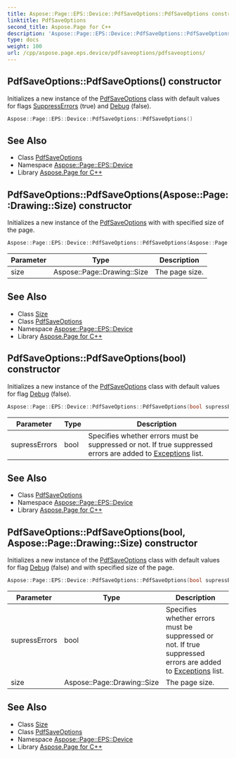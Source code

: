 ```yaml
---
title: Aspose::Page::EPS::Device::PdfSaveOptions::PdfSaveOptions constructor
linktitle: PdfSaveOptions
second_title: Aspose.Page for C++
description: 'Aspose::Page::EPS::Device::PdfSaveOptions::PdfSaveOptions constructor. Initializes a new instance of the PdfSaveOptions class with default values for flags SuppressErrors (true) and Debug (false) in C++.'
type: docs
weight: 100
url: /cpp/aspose.page.eps.device/pdfsaveoptions/pdfsaveoptions/
---
```

## PdfSaveOptions::PdfSaveOptions() constructor


Initializes a new instance of the [PdfSaveOptions](../) class with default values for flags [SuppressErrors](../) (true) and [Debug](../) (false).

```cpp
Aspose::Page::EPS::Device::PdfSaveOptions::PdfSaveOptions()
```

## See Also

* Class [PdfSaveOptions](../)
* Namespace [Aspose::Page::EPS::Device](../../)
* Library [Aspose.Page for C++](../../../)
## PdfSaveOptions::PdfSaveOptions(Aspose::Page::Drawing::Size) constructor


Initializes a new instance of the [PdfSaveOptions](../) with with specified size of the page.

```cpp
Aspose::Page::EPS::Device::PdfSaveOptions::PdfSaveOptions(Aspose::Page::Drawing::Size size)
```


| Parameter | Type | Description |
| --- | --- | --- |
| size | Aspose::Page::Drawing::Size | The page size. |

## See Also

* Class [Size](../../../aspose.page.drawing/size/)
* Class [PdfSaveOptions](../)
* Namespace [Aspose::Page::EPS::Device](../../)
* Library [Aspose.Page for C++](../../../)
## PdfSaveOptions::PdfSaveOptions(bool) constructor


Initializes a new instance of the [PdfSaveOptions](../) class with default values for flag [Debug](../) (false).

```cpp
Aspose::Page::EPS::Device::PdfSaveOptions::PdfSaveOptions(bool supressErrors)
```


| Parameter | Type | Description |
| --- | --- | --- |
| supressErrors | bool | Specifies whether errors must be suppressed or not. If true suppressed errors are added to [Exceptions](../) list. |

## See Also

* Class [PdfSaveOptions](../)
* Namespace [Aspose::Page::EPS::Device](../../)
* Library [Aspose.Page for C++](../../../)
## PdfSaveOptions::PdfSaveOptions(bool, Aspose::Page::Drawing::Size) constructor


Initializes a new instance of the [PdfSaveOptions](../) class with default values for flag [Debug](../) (false) and with specified size of the page.

```cpp
Aspose::Page::EPS::Device::PdfSaveOptions::PdfSaveOptions(bool supressErrors, Aspose::Page::Drawing::Size size)
```


| Parameter | Type | Description |
| --- | --- | --- |
| supressErrors | bool | Specifies whether errors must be suppressed or not. If true suppressed errors are added to [Exceptions](../) list. |
| size | Aspose::Page::Drawing::Size | The page size. |

## See Also

* Class [Size](../../../aspose.page.drawing/size/)
* Class [PdfSaveOptions](../)
* Namespace [Aspose::Page::EPS::Device](../../)
* Library [Aspose.Page for C++](../../../)
